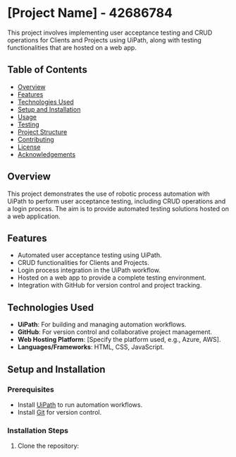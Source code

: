 # [Project Name] - 42686784

This project involves implementing user acceptance testing and CRUD operations for Clients and Projects using UiPath, along with testing functionalities that are hosted on a web app.

## Table of Contents
- [Overview](#overview)
- [Features](#features)
- [Technologies Used](#technologies-used)
- [Setup and Installation](#setup-and-installation)
- [Usage](#usage)
- [Testing](#testing)
- [Project Structure](#project-structure)
- [Contributing](#contributing)
- [License](#license)
- [Acknowledgements](#acknowledgements)

## Overview

This project demonstrates the use of robotic process automation with UiPath to perform user acceptance testing, including CRUD operations and a login process. The aim is to provide automated testing solutions hosted on a web application.

## Features
- Automated user acceptance testing using UiPath.
- CRUD functionalities for Clients and Projects.
- Login process integration in the UiPath workflow.
- Hosted on a web app to provide a complete testing environment.
- Integration with GitHub for version control and project tracking.

## Technologies Used
- **UiPath**: For building and managing automation workflows.
- **GitHub**: For version control and collaborative project management.
- **Web Hosting Platform**: [Specify the platform used, e.g., Azure, AWS].
- **Languages/Frameworks**: HTML, CSS, JavaScript.

## Setup and Installation

### Prerequisites
- Install [UiPath](https://www.uipath.com) to run automation workflows.
- Install [Git](https://git-scm.com) for version control.

### Installation Steps
1. Clone the repository:
   ```bash
